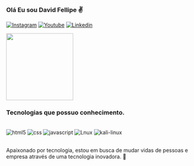 

### Olá Eu sou David Fellipe ✌️

[![Instagram](https://img.shields.io/badge/Instagram-E4405F?style=for-the-badge&logo=instagram&logoColor=white)](https://www.instagram.com/david_zyzz19/)
[![Youtube](	https://img.shields.io/badge/YouTube-FF0000?style=for-the-badge&logo=youtube&logoColor=white)](https://www.youtube.com/channel/UCebGqHTMJZ9CczXSDJO0LbA/)
[![Linkedin](https://img.shields.io/badge/LinkedIn-0077B5?style=for-the-badge&logo=linkedin&logoColor=white)](https://www.linkedin.com/in/david-fellipe-029027123/)

<div>
<img height="180em" src="https://github-readme-stats.vercel.app/api?username=lbanezz&show_icons=true&theme=tokyonight"/>

### Tecnologias que possuo conhecimento.

<div style="display: inline_block"><br/>
    <img align="center" alt="html5" src="https://img.shields.io/badge/HTML5-E34F26?style=for-the-badge&logo=html5&logoColor=white"/>
    <img align="center" alt="css" src="https://img.shields.io/badge/CSS3-1572B6?style=for-the-badge&logo=css3&logoColor=white"/>
    <img align="center" alt="javascript" src="https://img.shields.io/badge/JavaScript-F7DF1E?style=for-the-badge&logo=javascript&logoColor=black"/>
    <img align="center" alt="Lnux" src="https://img.shields.io/badge/Linux-FCC624?style=for-the-badge&logo=linux&logoColor=black"/>
    <img align="center" alt="kali-linux" src="https://img.shields.io/badge/Kali_Linux-557C94?style=for-the-badge&logo=kali-linux&logoColor=white"/>
</div><br/>

Apaixonado por tecnologia, estou em busca de mudar vidas de pessoas e empresa através de uma tecnologia inovadora. 🚀
